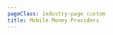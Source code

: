 ```yaml
---
pageClass: industry-page custom
title: Mobile Money Providers
---
```


<IndustryHeroSection :imageSrc="'/images/industry-hero.jpg'" :imageAlt="'image alt'">
  <template v-slot:title>
  Mobile Money Providers
  </template>    
  <template v-slot:description>
  A mobile money operator is a mobile money service provider that develops and delivers financial services through mobile phones and mobile telephone networks.
  </template>    
</IndustryHeroSection>

  <use-cases-mm-providers-with-tabs :defaultTab="1"/>

<template>
  <section class="special-grid-section section--m-gap">
    <div class="container container--narrow">
      <div class="special-grid__container">
        <div class="special-grid__block">
          <div class="special-grid__image-holder">
            <img src="/images/succeed-use-case.jpg" alt="image alt">
          </div>
          <div class="special-grid__content-holder">
            <div class="section-intro__column">

## Succeed case study

<div class="section-description">
                Dictumst habitasse ultrices elementum, consequat ultrices purus volutpat. Posuere
                amet amet, cum justo bibendum morbi. Auctor interdum morbi non platea justo, et
                neque.
              </div>
              <ul class="case-list">
                <li class="case-list__item">
                  <div class="bullet" style="color: #00568F"></div>
                  Increased conversion
                </li>
                <li class="case-list__item">
                  <div class="bullet" style="color: #FF6600"></div>
                  Important point
                </li>
                <li class="case-list__item">
                  <div class="bullet" style="color: #00A182"></div>
                  Reduced errors
                </li>
                <li class="case-list__item">
                  <div class="bullet" style="color: #FCBB2C"></div>
                  Important point
                </li>
              </ul>
            </div>
          </div>
        </div>
      </div>
    </div>
  </section>
</template>

<template>
  <section class="testimonials-section section--m-gap">
    <div class="container container--narrow">
      <div class="section-intro section-intro--one-column">

## Testimonials

</div>
      <div class="testimonials__slider-wrapper">
        <VueSlickCarousel
            v-bind="options"
            ref="slider">
          <div>
            <div class="testimonials__slide">
              <div class="testimonials__content-holder">
                <div class="testimonials__description">
                  <p>Quisque bibendum elit purus ultricies. Nam imperdiet praesent cursus congue euismod volutpat.
                    Scelerisque hendrerit sagittis, sit aliquet id sodales dictum pellentesque quis. Lobortis ultrices
                    ultrices integer urna, pharetra.</p>
                </div>
                <div class="testimonials__author">
                  <span class="testimonials__author--name">
                    John Smith
                  </span>
                  <span class="testimonials__author--position">
                    Developer at Porto
                  </span>
                </div>
              </div>
              <div class="testimonials__image-holder">
                <div class="testimonials__image-holder--container">
                  <div class="testimonials__icon-holder">
                    <svg width="64" height="46" viewBox="0 0 64 46" fill="none" xmlns="http://www.w3.org/2000/svg">
                      <path d="M35.9646 46V26.7143C35.9646 17.5714 38.1357 10.9048 42.4779 6.71428C46.9145 2.42857 53.4749 0.190479 62.1593 0L64 9C53.9941 9.95238 49.3687 14.6667 50.1239 23.1429H58.9027V46H35.9646ZM0 46V26.7143C0 17.5714 2.17109 10.9048 6.51328 6.71428C10.9499 2.42857 17.5103 0.190479 26.1947 0L28.0354 9C18.0295 9.95238 13.4041 14.6667 14.1593 23.1429H22.9381V46H0Z" fill="#99CCCC"/>
                    </svg>
                  </div>
                  <img src="/images/slide-item-1.jpg" alt="John Smith">
                </div>
              </div>
            </div>
          </div>
          <template v-slot:prevArrow>
            <div class="testimonials__arrow testimonials__arrow-prev">
              <svg width="24" height="20" viewBox="0 0 24 20" fill="none" xmlns="http://www.w3.org/2000/svg">
                <path d="M14 0L12.57 1.393L20.15 9H0V11H20.15L12.57 18.573L14 20L24 10L14 0Z" fill="#242529"/>
              </svg>
            </div>
          </template>
          <template v-slot:nextArrow>
            <div class="testimonials__arrow testimonials__arrow-next">
              <svg width="24" height="20" viewBox="0 0 24 20" fill="none" xmlns="http://www.w3.org/2000/svg">
                <path d="M14 0L12.57 1.393L20.15 9H0V11H20.15L12.57 18.573L14 20L24 10L14 0Z" fill="#242529"/>
              </svg>
            </div>
          </template>
        </VueSlickCarousel>
      </div>
    </div>
  </section>
</template>

<script>
import VueSlickCarousel from 'vue-slick-carousel';
import 'vue-slick-carousel/dist/vue-slick-carousel.css';
import 'vue-slick-carousel/dist/vue-slick-carousel-theme.css';

export default {
  components: {
    VueSlickCarousel
  },
  data() {
    return {
      options: {
        dots: true,
        arrows: true,
        dotsClass: 'testimonials__dots',
        infinite: false,
        speed: 500,
        slidesToShow: 1,
      },
      borderedLink: false,
      accentLink: {
        text: 'Start developing',
        link: '/examples'
      }
    }
  },
}
</script>

<template>
  <section class="get-started-section section--p-gap">
    <div class="container container--narrow">
      <div class="section-intro section-intro--narrow text-center">

## Ready to explore?

<div class="section-description">Find our latest API documentation.
        </div>
      </div>
      <div class="buttons-holder content-center get-started__btn-holder">
        <router-link
            v-if="borderedLink"
            :to="borderedLink.link"
            class="btn"
        > {{ borderedLink.text }}
        </router-link>
        <router-link
            v-if="accentLink"
            :to="accentLink.link"
            class="btn btn--accent"
        > {{ accentLink.text }}
        </router-link>
      </div>
    </div>
  </section>
</template>
